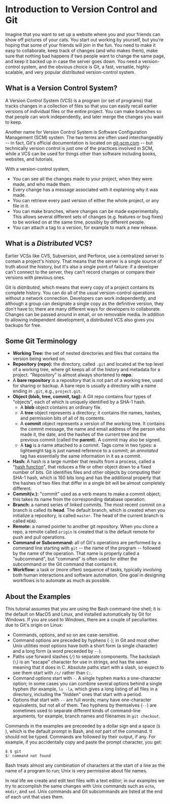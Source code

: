 # Introduction to Version Control and Git

Imagine that you want to set up a website where you and your friends can show
off pictures of your cats.  You start out working by yourself, but you're
hoping that some of your friends will join in the fun.  You need to make it
easy to collaborate, keep track of changes (and who makes them), make sure
that nothing bad happens if two people want to change the same page, and keep
it backed up in case the server goes down. You need a version-control system,
and the obvious choice is Git, a fast, versatile, highly-scalable, and very
popular distributed version-control system.

## What is a Version Control System?

A Version Control System (VCS) is a program (or set of programs) that
tracks changes in a collection of files so that you can easily recall
earlier versions of individual files or the entire project.  You can make
branches so that people can work independently, and later merge the changes
you want to keep.

Another name for Version Control System is Software Configuration Management
(SCM) system.  The two terms are often used interchangeably -- in fact, Git's
official documentation is located on [git-scm.com](https://git-scm.com/) --
but technically version control is just one of the practices involved in SCM,
while a VCS can be used for things other than software including books,
websites, and tutorials.

With a version-control system,

  * You can see all the changes made to your project, when they were made, and
    who made them.
  * Every change has a message associated with it explaining why it was made.
  * You can retrieve every past version of either the whole project, or any
	file in it.
  * You can make branches, where changes can be made experimentally.  This
	allows several different sets of changes (e.g. features or bug fixes) to
	be worked on at the same time, possibly by different people.
  * You can attach a tag to a version, for example to mark a new release.	

## What is a _Distributed_ VCS?

Earlier VCSs like CVS, Subversion, and Perforce, use a centralized server to
contain a project's history.  That means that the server is a single source of
truth about the history, but it's also a single point of failure:  if a
developer can't connect to the server, they can't record changes or compare
their versions with previous ones.

Git is _distributed_, which means that every copy of a project contains its
complete history.  You can do all of the usual version-control operations
without a network connection.  Developers can work independently, and although
a group can designate a single copy as the definitive version, they don't have
to; there are many different ways for developers to collaborate.  Changes can
be passed around in email, or on removable media.  In addition to allowing
independent development, a distributed VCS also gives you backups for free.

## Some Git Terminology

  * **Working Tree:** the set of nested directories and files that contains the
	version being worked on.
  * **Repository (repo):** the directory, called `.git` and located at the top
	level of a working tree, where git keeps all of the history and metadata
	for a project.  "Repository" is almost always shortened to **repo**.
  * A **bare repository** is a repository that is not part of a working tree,
	used for sharing or backup.  A bare repo is usually a directory with a
	name ending in `.git`, e.g., `project.git`.
  * **Object (blob, tree, commit, tag):** A Git repo contains four types of
	"objects", each of which is uniquely identified by a SHA-1 hash. 
      * A **blob** object contains an ordinary file.
      * A **tree** object represents a directory; it contains the names, hashes,
		and permission bits of all of its contents.
      * A **commit** object represents a version of the working tree.  It
		contains the commit message, the name and email address of the person
		who made it, the date, and the hashes of the current tree and the
		previous commit (called the **parent**).  A commit may also be signed.
      * A **tag** is a name attached to a commit.  Tags come in two types: a
		lightweight tag is just named reference to a commit; an _annotated_
		tag has essentially the same information in it as a commit.
  * **Hash:** A hash is a large number that results from a process, called a
	"[hash function](https://en.wikipedia.org/wiki/Hash_function)", that
	reduces a file or other object down to a fixed number of bits.  Git
	identifies files and other objects by computing their SHA-1 hash, which is
	160 bits long and has the additional property that the hashes of two files
	that differ in a single bit will be almost completely different.
  * **Commit(v.):** "commit" used as a verb means to make a commit object; this
	takes its name from the corresponding database operation.
  * **Branch:** a named series of linked commits.  The most recent commit on a
	branch is called its **head**.  The default branch, which is created when
	you initialize a repository, is called `master`.  The head of the current
	branch is called `HEAD`.
  * **Remote:** a named pointer to another git repository.  When you clone a
	repo, a remote called `origin` is created that is the default remote for
	push and pull operations.
  * **Command or Subcommand:** all of Git's operations are performed by a
	command line starting with `git` -- the name of the program -- followed by
	the name of the operation.  That name is properly called a "subcommand",
	but "command" is often used for either the subcommand or the Git command
	that contains it.
  * **Workflow:** a task or (more often) sequence of tasks, typically
	involving both human interactions and software automation.  One goal in
	designing workflows is to automate as much as possible.

## About the Examples

This tutorial assumes that you are using the Bash command-line shell; it is
the default on MacOS and Linux, and installed automatically by Git for
Windows.  If you are used to Windows, there are a couple of peculiarities due
to Git's origin on Linux:

  * Commands, options, and so on are case-sensitive.
  * Command options are preceded by hyphens (`-`); in Git and most other Unix
	utilities most options have both a short form (a single character) and a
	long form (a word preceeded by `--`).
  * Paths use forward slashes (`/`) to separate components.  The backslash
	(`\`) is an "escape" character for use in strings, and has the same
	meaning that it does in C.  Absolute paths start with a slash, so expect
	to see them start with `/c/` rather than `C:`.
  * Command options start with `-`.  A single hyphen marks a one-character
	option; in some cases you can combine several options behind a single
	hyphen (for example, `ls -la`, which gives a long listing of all files in
	a directory, including the "hidden" ones that start with a period.
  * Options that start with `--` are full words; many have one-character
	equivalents, but not all of them.  Two hyphens by themselves (`--`) are
	sometimes used to separate different kinds of command-line arguments, for
	example, branch names and filenames in `git checkout`.
	
Commands in the examples are preceeded by a dollar sign and a space (`$ `),
which is the default prompt in Bash, and _not_ part of the command.  It should
not be typed.  Commands are followed by their output, if any.  For example, if
you accidentally copy and paste the prompt character, you get:

```
$ $ git
$: command not found
```

Bash treats almost any combination of characters at the start of a line as the
name of a program to run; Unix is very permissive about file names.

In real life we create and edit text files with a text editor; in our examples
we try to accomplish the same changes with Unix commands such as `echo`,
`mkdir`, and `sed`.  Unix commands and Git subcommands are listed at the end
of each unit that uses them.

